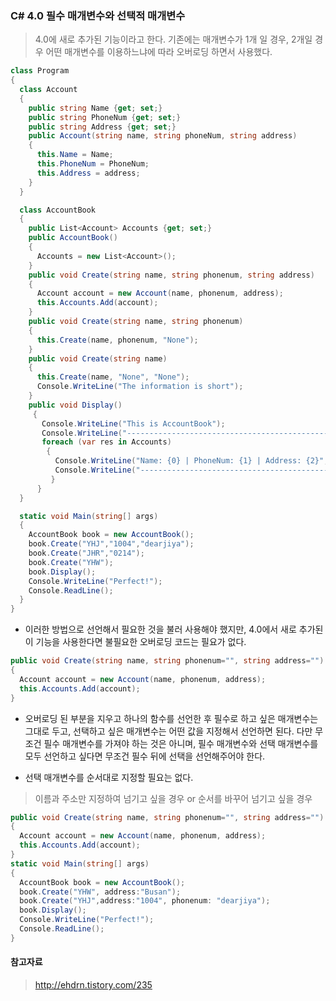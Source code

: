### C# 4.0 필수 매개변수와 선택적 매개변수
> 4.0에 새로 추가된 기능이라고 한다. 기존에는 매개변수가 1개 일 경우, 2개일 경우 어떤 매개변수를 이용하느냐에 따라 오버로딩 하면서 사용했다.

~~~ cs
class Program
{
  class Account
  {
    public string Name {get; set;}
    public string PhoneNum {get; set;}
    public string Address {get; set;}
    public Account(string name, string phoneNum, string address)
    {
      this.Name = Name;
      this.PhoneNum = PhoneNum;
      this.Address = address;
    }
  }

  class AccountBook
  {
    public List<Account> Accounts {get; set;}
    public AccountBook()
    {
      Accounts = new List<Account>();
    }
    public void Create(string name, string phonenum, string address)
    {
      Account account = new Account(name, phonenum, address);
      this.Accounts.Add(account);
    }
    public void Create(string name, string phonenum)
    {
      this.Create(name, phonenum, "None");
    }
    public void Create(string name)
    {
      this.Create(name, "None", "None");
      Console.WriteLine("The information is short");
    }
    public void Display()
     {
       Console.WriteLine("This is AccountBook");
       Console.WriteLine("-----------------------------------------------");
       foreach (var res in Accounts)
        {
          Console.WriteLine("Name: {0} | PhoneNum: {1} | Address: {2}", res.Name, res.PhoneNum, res.Address);
          Console.WriteLine("-----------------------------------------------");
         }
      }
  }

  static void Main(string[] args)
  {
    AccountBook book = new AccountBook();
    book.Create("YHJ","1004","dearjiya");
    book.Create("JHR","0214");
    book.Create("YHW");
    book.Display();
    Console.WriteLine("Perfect!");
    Console.ReadLine();
  }
}
~~~

- 이러한 방법으로 선언해서 필요한 것을 불러 사용해야 했지만, 4.0에서 새로 추가된 이 기능을 사용한다면 불필요한 오버로딩 코드는 필요가 없다.

~~~ cs
public void Create(string name, string phonenum="", string address="")
{
  Account account = new Account(name, phonenum, address);
  this.Accounts.Add(account);
}
~~~

- 오버로딩 된 부분을 지우고 하나의 함수를 선언한 후 필수로 하고 싶은 매개변수는 그대로 두고, 선택하고 싶은 매개변수는 어떤 값을 지정해서 선언하면 된다. 다만 무조건 필수 매개변수를 가져야 하는 것은 아니며, 필수 매개변수와 선택 매개변수를 모두 선언하고 싶다면 무조건 필수 뒤에 선택을 선언해주어야 한다.

- 선택 매개변수를 순서대로 지정할 필요는 없다.
> 이름과 주소만 지정하여 넘기고 싶을 경우 or 순서를 바꾸어 넘기고 싶을 경우

~~~ cs
public void Create(string name, string phonenum="", string address="")
{
  Account account = new Account(name, phonenum, address);
  this.Accounts.Add(account);
}
static void Main(string[] args)
{
  AccountBook book = new AccountBook();
  book.Create("YHW", address:"Busan");
  book.Create("YHJ",address:"1004", phonenum: "dearjiya");
  book.Display();
  Console.WriteLine("Perfect!");
  Console.ReadLine();
}
~~~

#### 참고자료
> http://ehdrn.tistory.com/235
